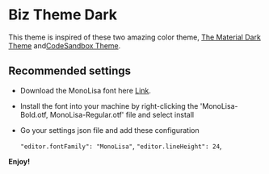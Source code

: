 # Biz Theme Dark

This theme is inspired of these two amazing color theme, [The Material Dark Theme](https://github.com/yuchiu/Default-Material-Dark-Theme) and[CodeSandbox Theme](https://github.com/ngryman/codesandbox-theme).

## Recommended settings

* Download the MonoLisa font here [Link](https://github.com/stolinski/scott-2020/tree/master/static).
* Install the font into your machine by right-clicking the 'MonoLisa-Bold.otf, MonoLisa-Regular.otf' file and select install 
* Go your settings json file and add these configuration

    `"editor.fontFamily": "MonoLisa"`,
    `"editor.lineHeight": 24`,

**Enjoy!**
